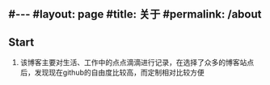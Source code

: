 #---
#layout: page
#title: 关于
#permalink: /about
---

## Start
1. 该博客主要对生活、工作中的点点滴滴进行记录，在选择了众多的博客站点后，发现现在github的自由度比较高，而定制相对比较方便 

